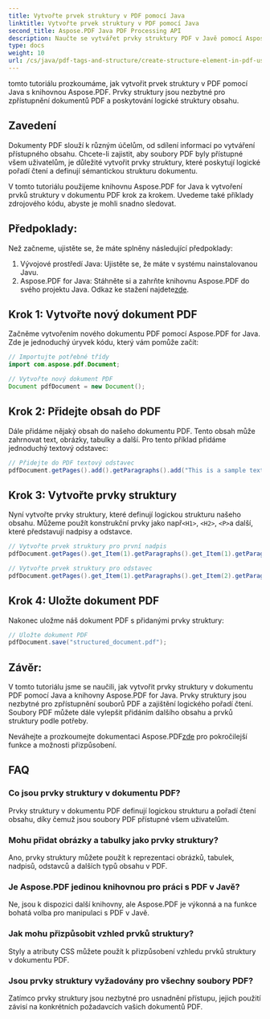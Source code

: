 ```yaml
---
title: Vytvořte prvek struktury v PDF pomocí Java
linktitle: Vytvořte prvek struktury v PDF pomocí Java
second_title: Aspose.PDF Java PDF Processing API
description: Naučte se vytvářet prvky struktury PDF v Javě pomocí Aspose.PDF. Vylepšete dostupnost PDF a logický tok obsahu.
type: docs
weight: 10
url: /cs/java/pdf-tags-and-structure/create-structure-element-in-pdf-using-java/
---
```

tomto tutoriálu prozkoumáme, jak vytvořit prvek struktury v PDF pomocí Java s knihovnou Aspose.PDF. Prvky struktury jsou nezbytné pro zpřístupnění dokumentů PDF a poskytování logické struktury obsahu.

## Zavedení

Dokumenty PDF slouží k různým účelům, od sdílení informací po vytváření přístupného obsahu. Chcete-li zajistit, aby soubory PDF byly přístupné všem uživatelům, je důležité vytvořit prvky struktury, které poskytují logické pořadí čtení a definují sémantickou strukturu dokumentu.

V tomto tutoriálu použijeme knihovnu Aspose.PDF for Java k vytvoření prvků struktury v dokumentu PDF krok za krokem. Uvedeme také příklady zdrojového kódu, abyste je mohli snadno sledovat.

## Předpoklady:
Než začneme, ujistěte se, že máte splněny následující předpoklady:

1. Vývojové prostředí Java: Ujistěte se, že máte v systému nainstalovanou Javu.
2.  Aspose.PDF for Java: Stáhněte si a zahrňte knihovnu Aspose.PDF do svého projektu Java. Odkaz ke stažení najdete[zde](https://releases.aspose.com/pdf/java/).

## Krok 1: Vytvořte nový dokument PDF
Začněme vytvořením nového dokumentu PDF pomocí Aspose.PDF for Java. Zde je jednoduchý úryvek kódu, který vám pomůže začít:

```java
// Importujte potřebné třídy
import com.aspose.pdf.Document;

// Vytvořte nový dokument PDF
Document pdfDocument = new Document();
```

## Krok 2: Přidejte obsah do PDF
Dále přidáme nějaký obsah do našeho dokumentu PDF. Tento obsah může zahrnovat text, obrázky, tabulky a další. Pro tento příklad přidáme jednoduchý textový odstavec:

```java
// Přidejte do PDF textový odstavec
pdfDocument.getPages().add().getParagraphs().add("This is a sample text paragraph.");
```

## Krok 3: Vytvořte prvky struktury
 Nyní vytvořte prvky struktury, které definují logickou strukturu našeho obsahu. Můžeme použít konstrukční prvky jako např`<H1>`, `<H2>`, `<P>`a další, které představují nadpisy a odstavce.

```java
// Vytvořte prvek struktury pro první nadpis
pdfDocument.getPages().get_Item(1).getParagraphs().get_Item(1).getParagraphInfo().setStructureElementName("H1");

// Vytvořte prvek struktury pro odstavec
pdfDocument.getPages().get_Item(1).getParagraphs().get_Item(2).getParagraphInfo().setStructureElementName("P");
```

## Krok 4: Uložte dokument PDF
Nakonec uložme náš dokument PDF s přidanými prvky struktury:

```java
// Uložte dokument PDF
pdfDocument.save("structured_document.pdf");
```

## Závěr:
V tomto tutoriálu jsme se naučili, jak vytvořit prvky struktury v dokumentu PDF pomocí Java a knihovny Aspose.PDF for Java. Prvky struktury jsou nezbytné pro zpřístupnění souborů PDF a zajištění logického pořadí čtení. Soubory PDF můžete dále vylepšit přidáním dalšího obsahu a prvků struktury podle potřeby.

Neváhejte a prozkoumejte dokumentaci Aspose.PDF[zde](https://reference.aspose.com/pdf/java/) pro pokročilejší funkce a možnosti přizpůsobení.

## FAQ

### Co jsou prvky struktury v dokumentu PDF?

Prvky struktury v dokumentu PDF definují logickou strukturu a pořadí čtení obsahu, díky čemuž jsou soubory PDF přístupné všem uživatelům.

### Mohu přidat obrázky a tabulky jako prvky struktury?

Ano, prvky struktury můžete použít k reprezentaci obrázků, tabulek, nadpisů, odstavců a dalších typů obsahu v PDF.

### Je Aspose.PDF jedinou knihovnou pro práci s PDF v Javě?

Ne, jsou k dispozici další knihovny, ale Aspose.PDF je výkonná a na funkce bohatá volba pro manipulaci s PDF v Javě.

### Jak mohu přizpůsobit vzhled prvků struktury?

Styly a atributy CSS můžete použít k přizpůsobení vzhledu prvků struktury v dokumentu PDF.

### Jsou prvky struktury vyžadovány pro všechny soubory PDF?

Zatímco prvky struktury jsou nezbytné pro usnadnění přístupu, jejich použití závisí na konkrétních požadavcích vašich dokumentů PDF.